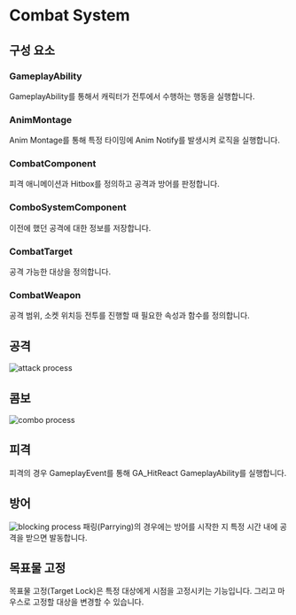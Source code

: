 # Combat System
## 구성 요소
### GameplayAbility
GameplayAbility를 통해서 캐릭터가 전투에서 수행하는 행동을 실행합니다.
### AnimMontage
Anim Montage를 통해 특정 타이밍에 Anim Notify를 발생시켜 로직을 실행합니다.
### CombatComponent
피격 애니메이션과 Hitbox를 정의하고 공격과 방어를 판정합니다.
### ComboSystemComponent
이전에 했던 공격에 대한 정보를 저장합니다.
### CombatTarget
공격 가능한 대상을 정의합니다.
### CombatWeapon
공격 범위, 소켓 위치등 전투를 진행할 때 필요한 속성과 함수를 정의합니다.
## 공격
![attack process]()
## 콤보
![combo process]()
## 피격
피격의 경우 GameplayEvent를 통해 GA_HitReact GameplayAbility를 실행합니다.
## 방어
![blocking process]()
패링(Parrying)의 경우에는 방어를 시작한 지 특정 시간 내에 공격을 받으면 발동합니다.
## 목표물 고정
목표물 고정(Target Lock)은 특정 대상에게 시점을 고정시키는 기능입니다. 그리고 마우스로
고정할 대상을 변경할 수 있습니다.
